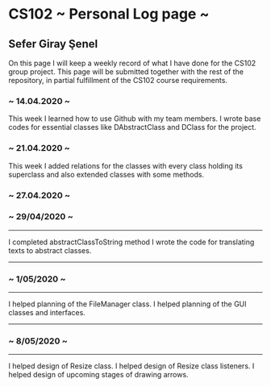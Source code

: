 # CS102 ~ Personal Log page ~

## Sefer Giray Şenel


On this page I will keep a weekly record of what I have done for the CS102 group project. This page will be submitted together with the rest of the repository, in partial fulfillment of the CS102 course requirements.

### ~ 14.04.2020 ~
This week I learned how to use Github with my team members.
I wrote base codes for essential classes like DAbstractClass and DClass for the project.

### ~ 21.04.2020 ~
This week I added relations for the classes with every class holding its superclass 
and also extended classes with some methods.

### ~ 27.04.2020 ~


### ~ 29/04/2020 ~
****

I completed abstractClassToString method
I wrote the code for translating texts to abstract classes.

****

###  ~ 1/05/2020 ~
****

I helped planning of the FileManager class.
I helped planning of the GUI classes and interfaces.

****

### ~ 8/05/2020 ~
****

I helped design of Resize class.
I helped design of Resize class listeners.
I helped design of upcoming stages of drawing arrows.
